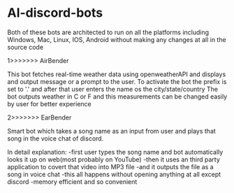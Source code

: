 # AI-discord-bots
Both of these bots are architected to run on all the platforms including Windows, Mac, Linux, IOS, Android without making any changes at all in the source code

1>>>>>>> AirBender

This bot fetches real-time weather data using openweatherAPI and displays and output message or a prompt to the user. To activate the bot the prefix is set to '.' and after that user enters the name os the city/state/country The bot outputs weather in C or F and this measurements can be changed easily by user for better experience

2>>>>>>> EarBender

Smart bot which takes a song name as an input from user and plays that song in the voice chat of discord.

In detail explanation:
-first user types the song name and bot automatically looks it up on web(most probably on YouTube)
-then it uses an third party application to covert that video into MP3 file
-and it outputs the file as a song in voice chat
-this all happens without opening anything at all except discord
-memory efficient and so convenient 
